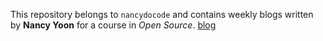 This repository belongs to `nancydocode` and contains weekly blogs written by **Nancy Yoon** for a course in _Open Source_. [blog](https://hunter-college-ossd-fall-2019.github.io/nancydocode-weekly/about/)
